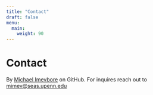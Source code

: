 ```yaml
---
title: "Contact"
draft: false
menu:
  main:
    weight: 90
---
```


# Contact

By [Michael Imevbore](https://github.com/mimevbore17/) on GitHub.
For inquires reach out to mimev@seas.upenn.edu
